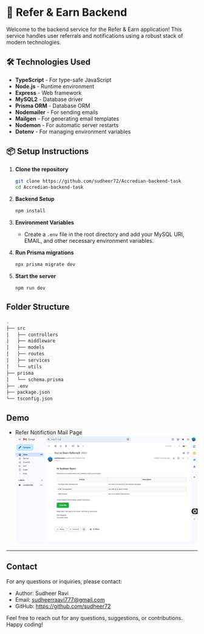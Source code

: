 # 🚀 Refer & Earn Backend

Welcome to the backend service for the Refer & Earn application! This service handles user referrals and notifications using a robust stack of modern technologies.

## 🛠️ Technologies Used

- **TypeScript** - For type-safe JavaScript
- **Node.js** - Runtime environment
- **Express** - Web framework
- **MySQL2** - Database driver
- **Prisma ORM** - Database ORM
- **Nodemailer** - For sending emails
- **Mailgen** - For generating email templates
- **Nodemon** - For automatic server restarts
- **Dotenv** - For managing environment variables

## 📦 Setup Instructions

1. **Clone the repository**
    ```bash
    git clone https://github.com/sudheer72/Accredian-backend-task
    cd Accredian-backend-task
    ```

2. **Backend Setup**
    ```bash
    npm install
    ```

3. **Environment Variables**
    - Create a `.env` file in the root directory and add your MySQL URI, EMAIL, and other necessary environment variables.

5. **Run Prisma migrations**
    ```bash
    npx prisma migrate dev
    ``` 

6. **Start the server**
    ```bash
    npm run dev
    ``` 
    
## Folder Structure

```sh
.
├── src
│   ├── controllers
│   ├── middleware
│   ├── models
│   ├── routes
│   ├── services
│   └── utils
├── prisma
│   └── schema.prisma
├── .env
├── package.json
└── tsconfig.json
```

## Demo
- Refer Notifiction Mail Page
![Refer-Notifiction-Mail-Page](./image/mail.png)
---

## Contact
For any questions or inquiries, please contact:

- Author: Sudheer Ravi
- Email: sudheerraavi777@gmail.com
- GitHub: https://github.com/sudheer72

Feel free to reach out for any questions, suggestions, or contributions. Happy coding!

